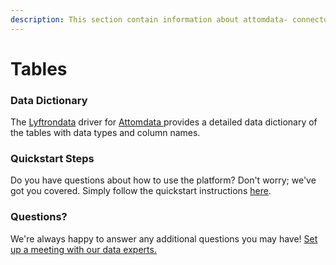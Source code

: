 ```yaml
---
description: This section contain information about attomdata- connector tables information
---
```


# Tables

### Data Dictionary

The [Lyftrondata](https://www.lyftrondata.com/) driver for [Attomdata ](../../attomdata-/data-model/None/)provides a detailed data dictionary of the tables with data types and column names.

### Quickstart Steps

Do you have questions about how to use the platform? Don't worry; we've got you covered. Simply follow the quickstart instructions [here](../).

### Questions? <a href="#questions" id="questions"></a>

We're always happy to answer any additional questions you may have! [Set up a meeting with our data experts.](https://www.lyftrondata.com/book-a-meeting/)
